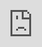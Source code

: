 ```yaml
---
title: Fusion 360 Export Laser Cut Toolpaths to DXF
---
```


## Create Toolpaths in the Manufacture Workspace

Follow the steps in this tutorial video to create a new setup in Fusion 360\. This is done in the Manufacture Workspace. You need to create the laser cutter tool first. It is important to create a new "Cutting" setup so you can make a new 2D Profile to cut out.

[![Laser Cut Stand Toolpaths](attachments/2021-Laser-Cut-Stand-CAM-Toolpaths.png)](attachments/2021-Laser-Cut-Stand-CAM-Toolpaths.png)

## Save your Tool Paths as a DXF via Post Process

Select the tool path from your setup and then click on post process. Use the DXF post process that you installed earlier to export a DXF file. Make sure to add the .dxf file extension.

[![Laser Cut Stand Post Process](attachments/2021-Laser-Cut-Stand-Post-Process.png)](attachments/2021-Laser-Cut-Stand-Post-Process.png)

Example of each part of the stand as a separate component at the top level assembly in Fusion 360.

## Export Tool Paths

After you modified the ply thickness, re-generate and re-export your tool paths with the DXF post processor. In the manufacture workspace, right click on the process and click generate. Then click on post process to export a new DXF. Make sure you label the dxf exports so you know which one is the most recent.

If you have a complicated model with etching or interior pocket cuts, you can make these as different profile cuts in the Fusion 360 manufacture workspace. Then you can check the box to export each operation as a different layer. This can be helpful to select the paths in Illustrator and make them different colors. You can order the cuts on the laser cutter by dragging and dropping in the Epilog print menu. It is a good idea to do all etching and interior cutting before cutting the outside contours so you pieces do not move.

<div class="video-grid">

<div class="video-card">

### Export DXF Toolpath with Kerf Compensation

<div class="iframe-16-9-container"><iframe class="youTubeIframe" style="position: absolute; top: 0; bottom: 0; left: 0; width: 100%; height: 100%; border: 0; z-index: 1;" src="https://www.youtube.com/embed/6JFHMV7A9TU?rel=0" width="560" height="315" frameborder="0" allowfullscreen="allowfullscreen"></iframe></div>

</div>
</div>
